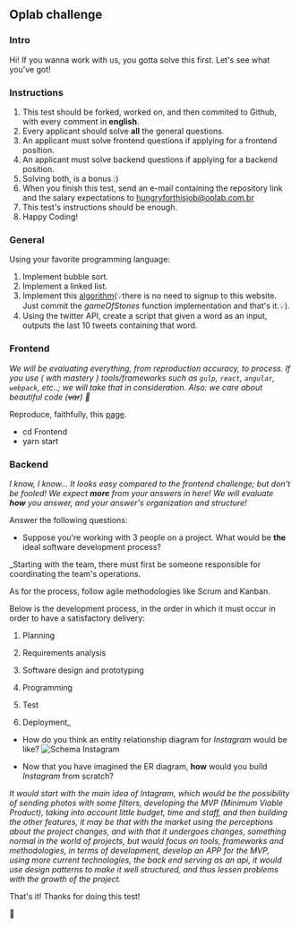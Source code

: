 ## Oplab challenge

### Intro

Hi! If you wanna work with us, you gotta solve this first. Let's see what you've got!

### Instructions

1. This test should be forked, worked on, and then commited to Github, with every comment in **english**.
2. Every applicant should solve **all** the general questions.
3. An applicant must solve frontend questions if applying for a frontend position.
4. An applicant must solve backend questions if applying for a backend position.
5. Solving both, is a bonus :)
6. When you finish this test, send an e-mail containing the repository link and the salary expectations to <hungryforthisjob@oplab.com.br>
7. This test's instructions should be enough.
8. Happy Coding!

### General
Using your favorite programming language:

1. Implement bubble sort.
3. Implement a linked list.
4. Implement this [algorithm](https://www.hackerrank.com/challenges/game-of-stones-1)(💡️there is no need to signup to this website. Just commit the _gameOfStones_ function implementation and that's it.💡️).
5. Using the twitter API, create a script that given a word as an input, outputs the last 10 tweets containing that word.

### Frontend

_We will be evaluating everything, from reproduction accuracy, to process. If you use ( with mastery ) tools/frameworks such as `gulp`, `react`, `angular`, `webpack`, etc..; we will take that in consideration. Also: we care about beautiful code (~~var~~) 👾_

Reproduce, faithfully, this [page]( http://ydirection.com/Aria/index-3.html ).

* cd Frontend
* yarn start

### Backend

_I know, I know... It looks easy compared to the frontend challenge; but don't be fooled! We expect **more** from your answers in here! We will evaluate **how** you answer, and your answer's organization and structure!_

Answer the following questions:
- Suppose you're working with 3 people on a project. What would be **the** ideal software development process?

_Starting with the team, there must first be someone responsible for coordinating the team's operations.

 As for the process, follow agile methodologies like Scrum and Kanban.

 Below is the development process, in the order in which it must occur in order to have a satisfactory delivery:

 1. Planning

 2. Requirements analysis

 3. Software design and prototyping

 4. Programming

 5. Test

 6. Deployment_

- How do you think an entity relationship diagram for _Instagram_ would be like?
![Schema Instagram](https://github.com/robertosoares94/oplab-challenge/Backend/schema.png)

- Now that you have imagined the ER diagram, **how** would you build _Instagram_ from scratch?

_It would start with the main idea of ​​Intagram, which would be the possibility of sending photos with some filters, developing the MVP (Minimum Viable Product), taking into account little budget, time and staff, and then building the other features, it may be that with the market using the perceptions about the project changes, and with that it undergoes changes, something normal in the world of projects, but would focus on tools, frameworks and methodologies, in terms of development, develop an APP for the MVP, using more current technologies, the back end serving as an api, it would use design patterns to make it well structured, and thus lessen problems with the growth of the project._

That's it! Thanks for doing this test!

🚀
